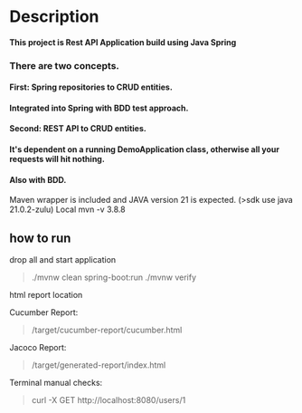 # Description

#### This project is Rest API Application build using Java Spring

### There are two concepts.
#### First: Spring repositories to CRUD entities.
#### Integrated into Spring with BDD test approach.
#### Second: REST API to CRUD entities.
#### It's dependent on a running DemoApplication class, otherwise all your requests will hit nothing.
#### Also with BDD.

Maven wrapper is included and JAVA version 21 is expected. (>sdk use java 21.0.2-zulu)
Local mvn -v 3.8.8

## how to run

drop all and start application
> ./mvnw clean spring-boot:run
> ./mvnw verify

html report location

Cucumber Report:
> /target/cucumber-report/cucumber.html

Jacoco Report:
> /target/generated-report/index.html
 
Terminal manual checks:
> curl -X GET http://localhost:8080/users/1

